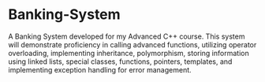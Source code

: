 # Banking-System
A Banking System developed for my Advanced C++ course. This system will demonstrate proficiency in calling advanced functions, utilizing operator overloading, implementing inheritance, polymorphism, storing information using linked lists, special classes, functions, pointers, templates, and implementing exception handling for error management.
